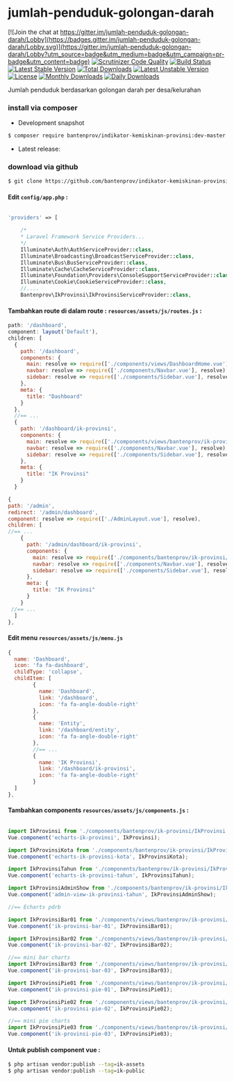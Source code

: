 # jumlah-penduduk-golongan-darah

[![Join the chat at https://gitter.im/jumlah-penduduk-golongan-darah/Lobby](https://badges.gitter.im/jumlah-penduduk-golongan-darah/Lobby.svg)](https://gitter.im/jumlah-penduduk-golongan-darah/Lobby?utm_source=badge&utm_medium=badge&utm_campaign=pr-badge&utm_content=badge)
[![Scrutinizer Code Quality](https://scrutinizer-ci.com/g/bantenprov/jumlah-penduduk-golongan-darah/badges/quality-score.png?b=master)](https://scrutinizer-ci.com/g/bantenprov/jumlah-penduduk-golongan-darah/?branch=master)
[![Build Status](https://scrutinizer-ci.com/g/bantenprov/jumlah-penduduk-golongan-darah/badges/build.png?b=master)](https://scrutinizer-ci.com/g/bantenprov/jumlah-penduduk-golongan-darah/build-status/master)
[![Latest Stable Version](https://poser.pugx.org/bantenprov/jumlah-penduduk-golongan-darah/v/stable)](https://packagist.org/packages/bantenprov/jumlah-penduduk-golongan-darah)
[![Total Downloads](https://poser.pugx.org/bantenprov/jumlah-penduduk-golongan-darah/downloads)](https://packagist.org/packages/bantenprov/jumlah-penduduk-golongan-darah)
[![Latest Unstable Version](https://poser.pugx.org/bantenprov/jumlah-penduduk-golongan-darah/v/unstable)](https://packagist.org/packages/bantenprov/jumlah-penduduk-golongan-darah)
[![License](https://poser.pugx.org/bantenprov/jumlah-penduduk-golongan-darah/license)](https://packagist.org/packages/bantenprov/jumlah-penduduk-golongan-darah)
[![Monthly Downloads](https://poser.pugx.org/bantenprov/jumlah-penduduk-golongan-darah/d/monthly)](https://packagist.org/packages/bantenprov/jumlah-penduduk-golongan-darah)
[![Daily Downloads](https://poser.pugx.org/bantenprov/jumlah-penduduk-golongan-darah/d/daily)](https://packagist.org/packages/bantenprov/jumlah-penduduk-golongan-darah)

Jumlah penduduk berdasarkan golongan darah per desa/kelurahan

### install via composer

- Development snapshot
```bash
$ composer require bantenprov/indikator-kemiskinan-provinsi:dev-master
```
- Latest release:


### download via github

~~~bash
$ git clone https://github.com/bantenprov/indikator-kemiskinan-provinsi.git
~~~


#### Edit `config/app.php` :
```php

'providers' => [

    /*
    * Laravel Framework Service Providers...
    */
    Illuminate\Auth\AuthServiceProvider::class,
    Illuminate\Broadcasting\BroadcastServiceProvider::class,
    Illuminate\Bus\BusServiceProvider::class,
    Illuminate\Cache\CacheServiceProvider::class,
    Illuminate\Foundation\Providers\ConsoleSupportServiceProvider::class,
    Illuminate\Cookie\CookieServiceProvider::class,
    //....
    Bantenprov\IkProvinsi\IkProvinsiServiceProvider::class,

```

#### Tambahkan route di dalam route : `resources/assets/js/routes.js` :

```javascript
path: '/dashboard',
component: layout('Default'),
children: [
  {
    path: '/dashboard',
    components: {
      main: resolve => require(['./components/views/DashboardHome.vue'], resolve),
      navbar: resolve => require(['./components/Navbar.vue'], resolve),
      sidebar: resolve => require(['./components/Sidebar.vue'], resolve)
    },
    meta: {
      title: "Dashboard"
    }
  },
  //== ...
  {
    path: '/dashboard/ik-provinsi',
    components: {
      main: resolve => require(['./components/views/bantenprov/ik-provinsi/DashboardIkProvinsi.vue'], resolve),
      navbar: resolve => require(['./components/Navbar.vue'], resolve),
      sidebar: resolve => require(['./components/Sidebar.vue'], resolve)
    },
    meta: {
      title: "IK Provinsi"
    }
  }
```

```javascript
{
path: '/admin',
redirect: '/admin/dashboard',
component: resolve => require(['./AdminLayout.vue'], resolve),
children: [
//== ...
    {
      path: '/admin/dashboard/ik-provinsi',
      components: {
        main: resolve => require(['./components/bantenprov/ik-provinsi/IkProvinsiAdmin.show.vue'], resolve),
        navbar: resolve => require(['./components/Navbar.vue'], resolve),
        sidebar: resolve => require(['./components/Sidebar.vue'], resolve)
      },
      meta: {
        title: "IK Provinsi"
      }
    }
 //== ...   
  ]
},

```

#### Edit menu `resources/assets/js/menu.js`

```javascript
{
  name: 'Dashboard',
  icon: 'fa fa-dashboard',
  childType: 'collapse',
  childItem: [
        {
          name: 'Dashboard',
          link: '/dashboard',
          icon: 'fa fa-angle-double-right'
        },
        {
          name: 'Entity',
          link: '/dashboard/entity',
          icon: 'fa fa-angle-double-right'
        },
        //== ...
        {
          name: 'IK Provinsi',
          link: '/dashboard/ik-provinsi',
          icon: 'fa fa-angle-double-right'
        }
  ]
},
```


#### Tambahkan components `resources/assets/js/components.js` :

```javascript

import IkProvinsi from './components/bantenprov/ik-provinsi/IkProvinsi.chart.vue';
Vue.component('echarts-ik-provinsi', IkProvinsi);

import IkProvinsiKota from './components/bantenprov/ik-provinsi/IkProvinsiKota.chart.vue';
Vue.component('echarts-ik-provinsi-kota', IkProvinsiKota);

import IkProvinsiTahun from './components/bantenprov/ik-provinsi/IkProvinsiTahun.chart.vue';
Vue.component('echarts-ik-provinsi-tahun', IkProvinsiTahun);

import IkProvinsiAdminShow from './components/bantenprov/ik-provinsi/IkProvinsiAdmin.show.vue';
Vue.component('admin-view-ik-provinsi-tahun', IkProvinsiAdminShow);

//== Echarts pdrb

import IkProvinsiBar01 from './components/views/bantenprov/ik-provinsi/IkProvinsiBar01.vue';
Vue.component('ik-provinsi-bar-01', IkProvinsiBar01);

import IkProvinsiBar02 from './components/views/bantenprov/ik-provinsi/IkProvinsiBar02.vue';
Vue.component('ik-provinsi-bar-02', IkProvinsiBar02);

//== mini bar charts
import IkProvinsiBar03 from './components/views/bantenprov/ik-provinsi/IkProvinsiBar03.vue';
Vue.component('ik-provinsi-bar-03', IkProvinsiBar03);

import IkProvinsiPie01 from './components/views/bantenprov/ik-provinsi/IkProvinsiPie01.vue';
Vue.component('ik-provinsi-pie-01', IkProvinsiPie01);

import IkProvinsiPie02 from './components/views/bantenprov/ik-provinsi/IkProvinsiPie02.vue';
Vue.component('ik-provinsi-pie-02', IkProvinsiPie02);

//== mini pie charts
import IkProvinsiPie03 from './components/views/bantenprov/ik-provinsi/IkProvinsiPie03.vue';
Vue.component('ik-provinsi-pie-03', IkProvinsiPie03);
```

#### Untuk publish component vue :

```bash
$ php artisan vendor:publish --tag=ik-assets
$ php artisan vendor:publish --tag=ik-public
```

